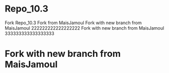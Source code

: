 # Repo_10.3
Fork Repo_10.3
Fork from MaisJamoul
Fork with new branch from MaisJamoul 222222222222222222
Fork with new branch from MaisJamoul 333333333333333333
# Fork with new branch from MaisJamoul